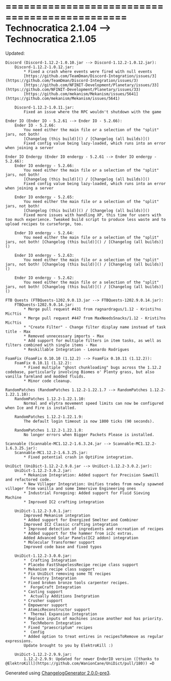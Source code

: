 ==============================================
Technocratica 2.1.04 --> Technocratica 2.1.05
==============================================

Updated:

	Discord (Discord-1.12.2-1.0.10.jar --> Discord-1.12.2-1.0.12.jar):
		Discord-1.12.2-1.0.12.jar:
			* Fixed a crash where events were fired with null events
			[https://github.com/TeamDman/Discord-Integration/issues/3](https://github.com/TeamDman/Discord-Integration/issues/3)
			[https://github.com/NFINIT-Development/Planetary/issues/33](https://github.com/NFINIT-Development/Planetary/issues/33)
			[https://github.com/mekanism/Mekanism/issues/5641](https://github.com/mekanism/Mekanism/issues/5641)

		Discord-1.12.2-1.0.11.jar:
			Fixed an issue where the RPC wouldn't shutdown with the game

	Ender IO (Ender IO - 5.2.61 --> Ender IO - 5.2.66):
		Ender IO - 5.2.66:
			You need either the main file or a selection of the "split" jars, not both!
			[Changelog (this build)]() / [Changelog (all builds)]()
			Fixed config value being lazy-loaded, which runs into an error when joining a server

	Ender IO Endergy (Ender IO endergy - 5.2.61 --> Ender IO endergy - 5.2.66):
		Ender IO endergy - 5.2.66:
			You need either the main file or a selection of the "split" jars, not both!
			[Changelog (this build)]() / [Changelog (all builds)]()
			Fixed config value being lazy-loaded, which runs into an error when joining a server

		Ender IO endergy - 5.2.65:
			You need either the main file or a selection of the "split" jars, not both!
			[Changelog (this build)]() / [Changelog (all builds)]()
			Fixed more issues with handling XP, this time for users with too much experience. Tweaked build script to produce less waste and to upload recipes to curseforge, too.

		Ender IO endergy - 5.2.64:
			You need either the main file or a selection of the "split" jars, not both! [Changelog (this build)]() / [Changelog (all builds)]()

		Ender IO endergy - 5.2.63:
			You need either the main file or a selection of the "split" jars, not both! [Changelog (this build)]() / [Changelog (all builds)]()

		Ender IO endergy - 5.2.62:
			You need either the main file or a selection of the "split" jars, not both! [Changelog (this build)]() / [Changelog (all builds)]()

	FTB Quests (FTBQuests-1202.9.0.13.jar --> FTBQuests-1202.9.0.14.jar):
		FTBQuests-1202.9.0.14.jar:
			* Merge pull request #431 from ragnardragus/1.12 - Kristi?ns Mic?tis
			* Merge pull request #447 from MaxNeedsSnacks/1.12 - Kristi?ns Mic?tis
			* "Create Filter" - Change filter display name instead of task title - Max
			* Removed unnecessary imports - Max
			* Add support for multiple filters in item tasks, as well as filters combined with single items - Max
			* Reskillable Integration - Leonardo Rodrigues

	Foam​Fix (FoamFix 0.10.10 (1.12.2) --> FoamFix 0.10.11 (1.12.2)):
		FoamFix 0.10.11 (1.12.2):
			* Fixed multiple "ghost chunkloading" bugs across the 1.12.2 codebase, particularly involving Biomes o' Plenty grass, but also vanilla farmland and modded fluids.
			* Minor code cleanup.

	RandomPatches (RandomPatches 1.12.2-1.22.1.7 --> RandomPatches 1.12.2-1.22.1.10):
		RandomPatches 1.12.2-1.22.1.10:
			Normal and elytra movement speed limits can now be configured when Ice and Fire is installed.

		RandomPatches 1.12.2-1.22.1.9:
			The default login timeout is now 1800 ticks (90 seconds).

		RandomPatches 1.12.2-1.22.1.8:
			No longer errors when Bigger Packets Please is installed.

	Scannable (Scannable-MC1.12.2-1.6.3.24.jar --> Scannable-MC1.12.2-1.6.3.25.jar):
		Scannable-MC1.12.2-1.6.3.25.jar:
			* Fixed potential crash in OptiFine integration.

	UniDict (UniDict-1.12.2-2.9.8.jar --> UniDict-1.12.2-3.0.2.jar):
		UniDict-1.12.2-3.0.2.jar:
			* Mekanism Integration: Added support for Precision Sawmill and refactored code.
			* New Villager Integration: Unifies trades from newly spawned villager from vanilla and some Immersive Engineering ones
			* Industrial Foregoing: Added support for Fluid Sieving Machine
			* Improved IC2 crafting integration

		UniDict-1.12.2-3.0.1.jar:
			Improved Mekanism integration
			* Added support for Energized Smelter and Combiner
			Improved IC2 Classic crafting integration
			* Improved detection of ingredients and recreation of recipes
			* Added support for the hammer from ic2c extras.
			Added Advanced Solar Panels(IC2 addon) integration
			* Molecular Transformer support
			Improved code base and fixed typos

		UniDict-1.12.2-3.0.0.jar:
			*  Crafting Integration
			* Placebo FastShapelessRecipe recipe class support
			* Mekanism recipe class support
			* Fix UniDict removing some TE recipes
			*  Forestry Integration
			* Fixed broken bronze tools carpenter recipes.
			*  ForgeCraft Integration
			* Casting support
			*  Actually Additions Inetgration
			* Crusher support
			* Empowerer support
			* AtomicReconstructor support
			*  Thermal Expansion Integration
			* Replace inputs of machines incase another mod has priority.
			*  TechReborn Integration
			* Fixed "praescriptum" recipes
			*  Config
			* Added option to treat entires in recipesToRemove as regular expressions.
			Update brought to you by ElektroKill :)

		UniDict-1.12.2-2.9.9.jar:
			1.12.2-2.9.9: Updated for newer EnderIO version ([thanks to @ElektroKill](https://github.com/WanionCane/UniDict/pull/180)) =D

Generated using [ChangelogGenerator 2.0.0-pre3](https://github.com/TheRandomLabs/ChangelogGenerator).

